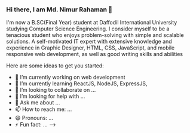 ### Hi there, I am Md. Nimur Rahaman 👋

I'm now a B.SC(Final Year) student at Daffodil International University studying Computer Science Engineering. I consider myself to be a tenacious student who enjoys problem-solving with simple and scalable solutions. A self-motivated IT expert with extensive knowledge and experience in Graphic Designer,  HTML, CSS, JavaScript, and mobile responsive web development, as well as good writing skills and abilities

Here are some ideas to get you started:

- 🔭 I’m currently working on web development
- 🌱 I’m currently learning  ReactJS, NodeJS, ExpressJS,
- 👯 I’m looking to collaborate on ...
- 🤔 I’m looking for help with ...
- 💬 Ask me about ...
- 📫 How to reach me: ...
- 😄 Pronouns: ...
- ⚡ Fun fact: ...
-->
